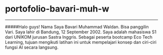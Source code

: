 # portofolio-bavari-muh-w
---
#####Halo guys! Nama Saya Bavari Muhammad Waldan. Bisa panggilin Vari. Saya lahir di Bandung, 12 September 2002. Saya adalah mahasiswa S1 dari UNIKOM jurusan Sastra Inggris. Sebagai peserta bootcamp Eco Tech Learning, tujuan mengikuti latihan ini untuk mempelajari konsep dan ciri-ciri fungsi AI secara langsung.
